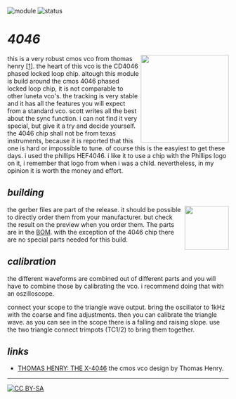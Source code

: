 ![module](https://img.shields.io/badge/module-VCO-yellow)
![status](https://img.shields.io/badge/status-final-green)

 # *4046*
<a href="https://photos.app.goo.gl/NhE2TPGxzUfEHXZ19"><img align="right" src="https://spielhuus.github.io/elektrophon/images/4046-logo-tmb.jpg" height="200px"></img></a>
this is a very robust cmos vco from thomas henry [[1][1]]. the heart of this vco is the CD4046 phased locked loop chip. altough this module is build around the cmos 4046 phased locked loop chip, it is not comparable to other luneta vco's. the tracking is very stable and it has all the features you will expect from a standard vco. scott writes all the best about the sync function. i can not find it very special, but give it a try and decide yourself. the 4046 chip shall not be from texas instruments, because it is reported that this one is hard or impossible to tune. of course this is the easyiest to get these days. i used the phillips HEF4046. i like it to use a chip with the Phillips logo on it, i remember that logo from when i was a child. nevertheless, in my opinion it is worth the money and effort.

## *building*

<a href="https://spielhuus.github.io/elektrophon/schemas/4046.pdf"><img align="right" src="https://spielhuus.github.io/elektrophon/images/4046-schemas.png" height="100px"></img></a> the gerber files are part of the release. it should be possible to directly order them from your manufacturer. but check the result on the preview when you order them. The parts are in the [BOM](BOM.md). with the exception of the 4046 chip there are no special parts needed for this build.

## *calibration*

the different waveforms are combined out of different parts and you will have to combine those by calibrating the vco. i recommend doing that with an oszilloscope.

connect your scope to the triangle wave output. 
bring the oscillator to 1kHz with the coarse and fine adjustments. 
then you can calibrate the triangle wave. as you can see in the scope there is a falling and raising slope. use the two triangle connect trimpots (TC1/2) to bring them together.

 ## *links*

* [THOMAS HENRY: THE X-4046][1] the cmos vco design by Thomas Henry.


---
[![CC BY-SA](https://licensebuttons.net/l/by-sa/3.0/88x31.png)](https://creativecommons.org/licenses/by-sa/4.0/)



[1]:http://birthofasynth.com/Thomas_Henry/Pages/X-4046.html
